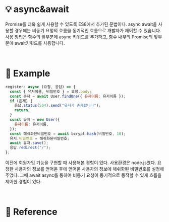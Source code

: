 # 💡 async&await

Promise를 더욱 쉽게 사용할 수 있도록 ES8에서 추가된 문법이다.
async await을 사용할 경우에는 비동기 요청의 흐름을 동기적인 흐름으로 개발자가 제어할 수 있습니다.
사용 방법은 함수의 앞부분에 async 키워드를 추가하고, 함수 내부의 Promise의 앞부분에 await키워드를 사용합니다.

<br/>

# 🚀 Example

```jsx
register: async (요청, 응답) => {
  const { 유저이름, 비밀번호 } = 요청.body;
  const 존재 = await User.findOne({ 유저이름: 유저이름 });
  if (존재) {
    응답.status(504).send("유저가 존재합니다");
    return;
  }
  const 유저 = new User({
    유저이름: 유저이름,
  });
  const 해쉬화된비밀번호 = await bcrypt.hash(비밀번호, 10);
  유저.비밀번호 = 해쉬화된비밀번호;
  await 유저.save();
  응답.redirect("/");
};
```

이전에 회원가입 기능을 구현할 때 사용해본 경험이 있다. 사용환경은 node.js였다.
요청한 사용자의 정보를 얻어온 후에 얻어온 사용자의 정보에 해쉬화된 비밀번호를 설정해 주었다. 그때 await async를 통하여 비동기 요청이 동기적으로 동작할 수 있게 흐름을 제어한 경험이 있다.

<br/>

# 🔗 Reference

<br/>
